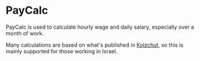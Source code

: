 # PayCalc

PayCalc is used to calculate hourly wage and daily salary, especially over a month of work.

Many calculations are based on what's published in [Kolzchut](https://www.kolzchut.org.il/ "Kolzchut"), so this is mainly supported for those working in Israel.
